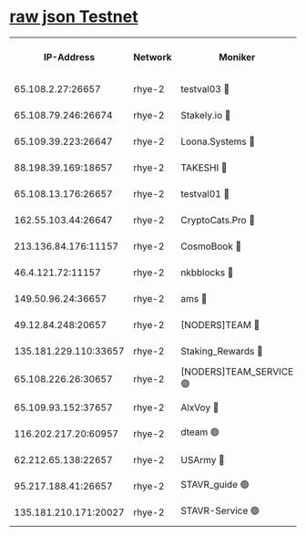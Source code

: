 
[raw json Testnet](https://rpc-check.quickt.stavr.tech/quickt/rpc-quickt-result.json)
=


<table><tr><th>IP-Address</th><th>Network</th><th>Moniker</th><th>Latest Block Height</th><th>Earliest Block Height</th><th>Catching Up</th><th>Tx Index</th><th>Voting Power</th><th>Scan Time</th></tr><tr><td>65.108.2.27:26657</td><td>rhye-2</td><td>testval03 🔴</td><td>1215212</td><td>1</td><td>False</td><td>on</td><td>11002050</td><td>2024-03-12T09:19:33.912029397UTC</td></tr><tr><td>65.108.79.246:26674</td><td>rhye-2</td><td>Stakely.io 🔴</td><td>1215212</td><td>1</td><td>False</td><td>on</td><td>10010</td><td>2024-03-12T09:19:34.250575760UTC</td></tr><tr><td>65.109.39.223:26647</td><td>rhye-2</td><td>Loona.Systems 🔴</td><td>1215213</td><td>1</td><td>False</td><td>off</td><td>86949</td><td>2024-03-12T09:19:39.233312091UTC</td></tr><tr><td>88.198.39.169:18657</td><td>rhye-2</td><td>TAKESHI 🔴</td><td>1215214</td><td>1</td><td>False</td><td>off</td><td>40542</td><td>2024-03-12T09:19:39.765620635UTC</td></tr><tr><td>65.108.13.176:26657</td><td>rhye-2</td><td>testval01 🔴</td><td>1215214</td><td>1</td><td>False</td><td>on</td><td>13082010</td><td>2024-03-12T09:19:40.718431019UTC</td></tr><tr><td>162.55.103.44:26647</td><td>rhye-2</td><td>CryptoCats.Pro 🔴</td><td>1215219</td><td>1</td><td>False</td><td>off</td><td>9999</td><td>2024-03-12T09:20:12.734132592UTC</td></tr><tr><td>213.136.84.176:11157</td><td>rhye-2</td><td>CosmoBook 🔴</td><td>1215217</td><td>65301</td><td>False</td><td>off</td><td>1520417</td><td>2024-03-12T09:20:06.404672826UTC</td></tr><tr><td>46.4.121.72:11157</td><td>rhye-2</td><td>nkbblocks 🔴</td><td>1215211</td><td>70101</td><td>False</td><td>off</td><td>81084</td><td>2024-03-12T09:19:26.800517243UTC</td></tr><tr><td>149.50.96.24:36657</td><td>rhye-2</td><td>ams 🔴</td><td>1215216</td><td>133501</td><td>False</td><td>on</td><td>10732</td><td>2024-03-12T09:19:55.874302632UTC</td></tr><tr><td>49.12.84.248:20657</td><td>rhye-2</td><td>[NODERS]TEAM 🔴</td><td>1215216</td><td>146001</td><td>False</td><td>on</td><td>59690</td><td>2024-03-12T09:19:53.481941062UTC</td></tr><tr><td>135.181.229.110:33657</td><td>rhye-2</td><td>Staking_Rewards 🔴</td><td>1215213</td><td>149101</td><td>False</td><td>on</td><td>9900</td><td>2024-03-12T09:19:39.548394657UTC</td></tr><tr><td>65.108.226.26:30657</td><td>rhye-2</td><td>[NODERS]TEAM_SERVICE 🟢</td><td>1215214</td><td>241501</td><td>False</td><td>on</td><td>0</td><td>2024-03-12T09:19:40.397214949UTC</td></tr><tr><td>65.109.93.152:37657</td><td>rhye-2</td><td>AlxVoy 🔴</td><td>1215212</td><td>315173</td><td>False</td><td>on</td><td>150351</td><td>2024-03-12T09:19:31.265083338UTC</td></tr><tr><td>116.202.217.20:60957</td><td>rhye-2</td><td>dteam 🟢</td><td>1215213</td><td>421794</td><td>False</td><td>on</td><td>0</td><td>2024-03-12T09:19:36.852671116UTC</td></tr><tr><td>62.212.65.138:22657</td><td>rhye-2</td><td>USArmy 🔴</td><td>1129000</td><td>1102501</td><td>False</td><td>on</td><td>58774</td><td>2024-03-12T09:19:33.566977753UTC</td></tr><tr><td>95.217.188.41:26657</td><td>rhye-2</td><td>STAVR_guide 🟢</td><td>1215214</td><td>1176001</td><td>False</td><td>on</td><td>0</td><td>2024-03-12T09:19:40.088284041UTC</td></tr><tr><td>135.181.210.171:20027</td><td>rhye-2</td><td>STAVR-Service 🟢</td><td>1215215</td><td>1214001</td><td>False</td><td>on</td><td>0</td><td>2024-03-12T09:19:51.207692844UTC</td></tr></table>